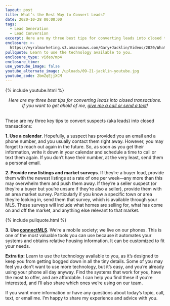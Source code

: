 ```yaml
---
layout: post
title: What’s the Best Way to Convert Leads?
date: 2020-10-28 00:00:00
tags:
  - Lead Generation
  - Lead Conversion
excerpt: Here are my three best tips for converting leads into closed transactions.
enclosure: >-
  https://vyralmarketing.s3.amazonaws.com/Gary+Jacklin/Videos/2020/What%E2%80%99s+the+Best+Way+to+Convert+Leads.mp4
pullquote: Learn to use the technology available to you.
enclosure_type: video/mp4
enclosure_time:
use_youtube_image: false
youtube_alternate_image: /uploads/09-21-jacklin-youtube.jpg
youtube_code: 2bmZqEjjXCM
---
```


{% include youtube.html %}

<center><em>Here are my three best tips for converting leads into closed transactions.<br />If you want to get ahold of me, <u><a href="tel:6306382600">give me a call or send a text</a></u>!</em></center>

<br>These are my three key tips to convert suspects (aka leads) into closed transactions:

**1\. Use a calendar**. Hopefully, a suspect has provided you an email and a phone number, and you usually contact them right away. However, you may forget to reach out again in the future. So, as soon as you get their information, write it down in your calendar and schedule a time to call or text them again. If you don’t have their number, at the very least, send them a personal email.

**2\. Provide new listings and market surveys**. If they’re a buyer lead, provide them with the newest listings at a rate of one per week—any more than this may overwhelm them and push them away. If they’re a seller suspect (or they’re a buyer but you’re unsure if they’re also a seller), provide them with an area market survey. Particularly if you know a specific town or area they’re looking in, send them that survey, which is available through your MLS. These surveys will include what homes are selling for, what has come on and off the market, and anything else relevant to that market.

{% include pullquote.html %}

**3\. Use <u><a target="_blank" rel="noopener" href="https://store.mredllc.com/products/1000">connectMLS</a></u>**. We’re a mobile society; we live on our phones. This is one of the most valuable tools you can use because it automates your systems and obtains relative housing information. It can be customized to fit your needs.

**Extra tip:** Learn to use the technology available to you, as it’s designed to keep you from getting bogged down in all the tiny details. Some of you may feel you don’t want to use more technology, but it’s easy, and you’re already using your phone all day anyway. Find the systems that work for you, have the most to offer, and are affordable. I can help you find these if you’re interested, and I’ll also share which ones we’re using on our team.

If you want more information or have any questions about today’s topic, call, text, or email me. I’m happy to share my experience and advice with you.